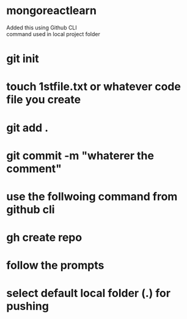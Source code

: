 # mongoreactlearn
Added this using Github CLI  
command used 
in local project folder 
# git init
# touch 1stfile.txt or whatever code file you create
# git add .
# git commit -m "whaterer the comment"

# use the follwoing command from github cli
# gh create repo 
# follow the prompts 
# select default local folder (.) for pushing 
